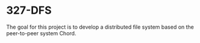 # 327-DFS
The goal for this project is to develop a distributed file system based on the peer-to-peer system Chord.
